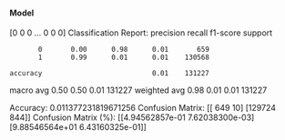 #### Model
[0 0 0 ... 0 0 0]
Classification Report:
              precision    recall  f1-score   support

           0       0.00      0.98      0.01       659
           1       0.99      0.01      0.01    130568

    accuracy                           0.01    131227
   macro avg       0.50      0.50      0.01    131227
weighted avg       0.98      0.01      0.01    131227

Accuracy: 0.011377231819671256
Confusion Matrix:
[[   649     10]
 [129724    844]]
Confusion Matrix (%):
[[4.94562857e-01 7.62038300e-03]
 [9.88546564e+01 6.43160325e-01]]
